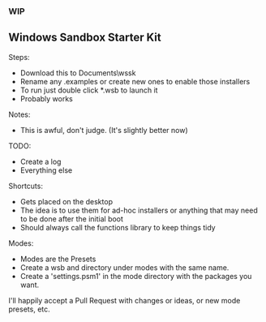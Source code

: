 ### WIP

## Windows Sandbox Starter Kit

Steps: 
- Download this to Documents\wssk
- Rename any .examples or create new ones to enable those installers
- To run just double click *.wsb to launch it
- Probably works

Notes: 
 - This is awful, don't judge. (It's slightly better now)

TODO: 
 - Create a log
 - Everything else

Shortcuts:
 - Gets placed on the desktop
 - The idea is to use them for ad-hoc installers or anything that may need to be done after the initial boot
 - Should always call the functions library to keep things tidy

Modes:
 - Modes are the Presets
 - Create a wsb and directory under modes with the same name.
 - Create a 'settings.psm1' in the mode directory with the packages you want.

I'll happily accept a Pull Request with changes or ideas, or new mode presets, etc.